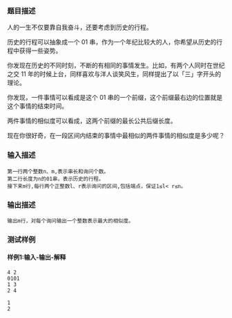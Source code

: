 ### 题目描述

人的一生不仅要靠自我奋斗，还要考虑到历史的行程。

历史的行程可以抽象成一个 01 串，作为一个年纪比较大的人，你希望从历史的行程中获得一些姿势。

你发现在历史的不同时刻，不断的有相同的事情发生。比如，有两个人同时在世纪之交 11 年的时候上台，同样喜欢与洋人谈笑风生，同样提出了以「三」字开头的理论。

你发现，一件事情可以看成是这个 01 串的一个前缀，这个前缀最右边的位置就是这个事情的结束时间。

两件事情的相似度可以看成，这两个前缀的最长公共后缀长度。

现在你很好奇，在一段区间内结束的事情中最相似的两件事情的相似度是多少呢？

### 输入描述

```
第一行两个整数n、m,表示串长和询问个数。
第二行长度为n的01串，表示历史的行程。
接下来m行,每行两个正整数l、r表示询问的区间,包括端点，保证1≤l< r≤n。
```
### 输出描述

```
输出m行，对每个询问输出一个整数表示最大的相似度。
```

### 测试样例
#### 样例1:输入-输出-解释

```
4 2
0101
1 3
2 4
```
```
1
2
```